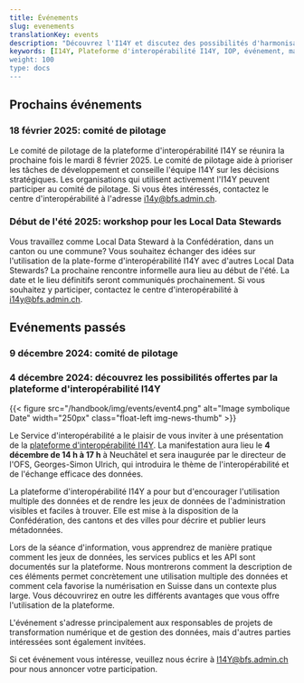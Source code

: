 ```yaml
---
title: Événements
slug: evenements
translationKey: events
description: "Découvrez l'I14Y et discutez des possibilités d'harmonisation des données: Le service d'interopérabilité organise régulièrement des événements sur la plateforme et l'harmonisation des données. Nous serions heureux que vous y participiez."
keywords: [I14Y, Plateforme d'interopérabilité I14Y, IOP, événement, manifestation, information, formation, échange]
weight: 100
type: docs
---
```


## Prochains événements

### 18 février 2025: comité de pilotage

Le comité de pilotage de la plateforme d'interopérabilité I14Y se réunira la prochaine fois le mardi 8 février 2025. Le comité de pilotage aide à prioriser les tâches de développement et conseille l'équipe I14Y sur les décisions stratégiques. Les organisations qui utilisent activement l'I14Y peuvent participer au comité de pilotage. Si vous êtes intéressés, contactez le centre d'interopérabilité à l'adresse [i14y@bfs.admin.ch](mailto:i14y@bfs.admin.ch).

### Début de l'été 2025: workshop pour les Local Data Stewards

Vous travaillez comme Local Data Steward à la Confédération, dans un canton ou une commune? Vous souhaitez échanger des idées sur l'utilisation de la plate-forme d'interopérabilité I14Y avec d'autres Local Data Stewards? La prochaine rencontre informelle aura lieu au début de l'été. La date et le lieu définitifs seront communiqués prochainement. Si vous souhaitez y participer, contactez le centre d'interopérabilité à [i14y@bfs.admin.ch](mailto:i14y@bfs.admin.ch). 

## Evénements passés

### 9 décembre 2024: comité de pilotage

### 4 décembre 2024: découvrez les possibilités offertes par la plateforme d'interopérabilité I14Y

{{< figure src="/handbook/img/events/event4.png" alt="Image symbolique Date" width="250px" class="float-left img-news-thumb" >}}

Le Service d'interopérabilité a le plaisir de vous inviter à une présentation de la [plateforme d'interopérabilité I14Y](https://i14y.admin.ch). La manifestation aura lieu le __4 décembre de 14 h à 17 h__ à Neuchâtel et sera inaugurée par le directeur de l'OFS, Georges-Simon Ulrich, qui introduira le thème de l'interopérabilité et de l'échange efficace des données.

La plateforme d'interopérabilité I14Y a pour but d'encourager l'utilisation multiple des données et de rendre les jeux de données de l'administration visibles et faciles à trouver. Elle est mise à la disposition de la Confédération, des cantons et des villes pour décrire et publier leurs métadonnées.

Lors de la séance d'information, vous apprendrez de manière pratique comment les jeux de données, les services publics et les API sont documentés sur la plateforme. Nous montrerons comment la description de ces éléments permet concrètement une utilisation multiple des données et comment cela favorise la numérisation en Suisse dans un contexte plus large. 
Vous découvrirez en outre les différents avantages que vous offre l'utilisation de la plateforme.

L'événement s'adresse principalement aux responsables de projets de transformation numérique et de gestion des données, mais d'autres parties intéressées sont également invitées.

Si cet événement vous intéresse, veuillez nous écrire à [I14Y@bfs.admin.ch](mailto:i14y@bfs.admin.ch) pour nous annoncer votre participation.
